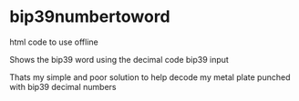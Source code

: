 # bip39numbertoword

html code to use offline

Shows the bip39 word using the decimal code bip39 input

Thats my simple and poor solution to help decode my metal plate punched with bip39 decimal numbers
